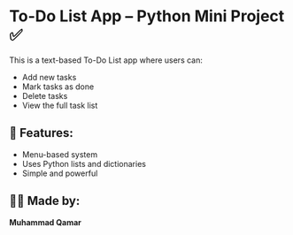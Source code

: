 # To-Do List App – Python Mini Project ✅

This is a text-based To-Do List app where users can:
- Add new tasks
- Mark tasks as done
- Delete tasks
- View the full task list

## 🔧 Features:
- Menu-based system
- Uses Python lists and dictionaries
- Simple and powerful

## 👨‍💻 Made by:
**Muhammad Qamar**
